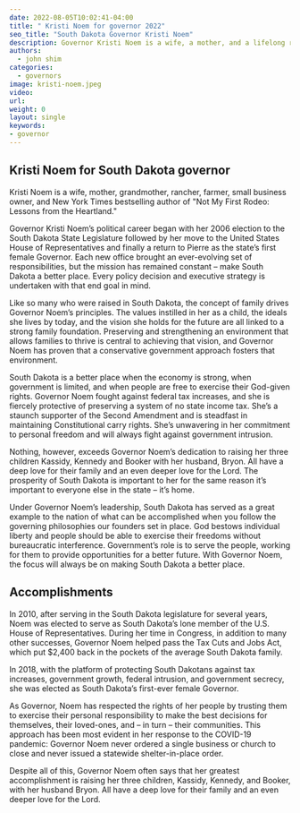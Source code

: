 ```yaml
---
date: 2022-08-05T10:02:41-04:00
title: " Kristi Noem for governor 2022"
seo_title: "South Dakota Governor Kristi Noem"
description: Governor Kristi Noem is a wife, a mother, and a lifelong rancher, farmer and small business owner. 
authors:
  - john shim
categories:
  - governors
image: kristi-noem.jpeg
video:
url: 
weight: 0
layout: single
keywords:
- governor 
---
```


## Kristi Noem for South Dakota governor 
Kristi Noem is a wife, mother, grandmother, rancher, farmer, small business owner, and New York Times bestselling author of "Not My First Rodeo: Lessons from the Heartland."

Governor Kristi Noem’s political career began with her 2006 election to the South Dakota State Legislature followed by her move to the United States House of Representatives and finally a return to Pierre as the state’s first female Governor. Each new office brought an ever-evolving set of responsibilities, but the mission has remained constant – make South Dakota a better place. Every policy decision and executive strategy is undertaken with that end goal in mind.

Like so many who were raised in South Dakota, the concept of family drives Governor Noem’s principles. The values instilled in her as a child, the ideals she lives by today, and the vision she holds for the future are all linked to a strong family foundation. Preserving and strengthening an environment that allows families to thrive is central to achieving that vision, and Governor Noem has proven that a conservative government approach fosters that environment.

South Dakota is a better place when the economy is strong, when government is limited, and when people are free to exercise their God-given rights. Governor Noem fought against federal tax increases, and she is fiercely protective of preserving a system of no state income tax. She’s a staunch supporter of the Second Amendment and is steadfast in maintaining Constitutional carry rights. She’s unwavering in her commitment to personal freedom and will always fight against government intrusion.

Nothing, however, exceeds Governor Noem’s dedication to raising her three children Kassidy, Kennedy and Booker with her husband, Bryon. All have a deep love for their family and an even deeper love for the Lord. The prosperity of South Dakota is important to her for the same reason it’s important to everyone else in the state – it’s home.

Under Governor Noem’s leadership, South Dakota has served as a great example to the nation of what can be accomplished when you follow the governing philosophies our founders set in place. God bestows individual liberty and people should be able to exercise their freedoms without bureaucratic interference. Government’s role is to serve the people, working for them to provide opportunities for a better future. With Governor Noem, the focus will always be on making South Dakota a better place.

## Accomplishments
In 2010, after serving in the South Dakota legislature for several years, Noem was elected to serve as South Dakota’s lone member of the U.S. House of Representatives. During her time in Congress, in addition to many other successes, Governor Noem helped pass the Tax Cuts and Jobs Act, which put $2,400 back in the pockets of the average South Dakota family.

In 2018, with the platform of protecting South Dakotans against tax increases, government growth, federal intrusion, and government secrecy, she was elected as South Dakota’s first-ever female Governor.

As Governor, Noem has respected the rights of her people by trusting them to exercise their personal responsibility to make the best decisions for themselves, their loved-ones, and – in turn – their communities. This approach has been most evident in her response to the COVID-19 pandemic: Governor Noem never ordered a single business or church to close and never issued a statewide shelter-in-place order.

Despite all of this, Governor Noem often says that her greatest accomplishment is raising her three children, Kassidy, Kennedy, and Booker, with her husband Bryon. All have a deep love for their family and an even deeper love for the Lord.